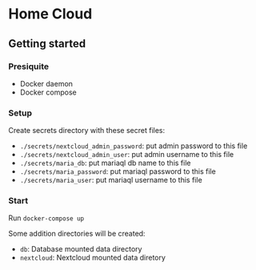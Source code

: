 # Home Cloud

## Getting started

### Presiquite

- Docker daemon
- Docker compose

### Setup

Create secrets directory with these secret files:

- `./secrets/nextcloud_admin_password`: put admin password to this file
- `./secrets/nextcloud_admin_user`: put admin username to this file
- `./secrets/maria_db`: put mariaql db name to this file
- `./secrets/maria_password`: put mariaql password to this file
- `./secrets/maria_user`: put mariaql username to this file

### Start

Run `docker-compose up`

Some addition directories will be created:

- `db`: Database mounted data directory
- `nextcloud`: Nextcloud mounted data diretory
